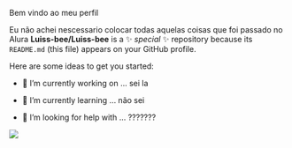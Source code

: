 Bem vindo ao meu perfil

Eu não achei nescessario colocar todas aquelas coisas que foi passado no Alura
**Luiss-bee/Luiss-bee** is a ✨ _special_ ✨ repository because its `README.md` (this file) appears on your GitHub profile.

Here are some ideas to get you started:

- 🔭 I’m currently working on ... sei la
- 🌱 I’m currently learning ... não sei 

- 🤔 I’m looking for help with ... ???????

![](https://media1.tenor.com/m/yheo1GGu3FwAAAAd/rick-roll-rick-ashley.gif)



